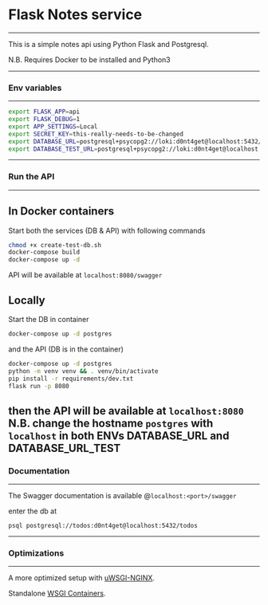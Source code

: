 # Flask Notes service
---------------------
This is a simple notes api using Python Flask and Postgresql.

N.B. Requires Docker to be installed and Python3

---

### Env variables
--------------------
```bash
export FLASK_APP=api
export FLASK_DEBUG=1
export APP_SETTINGS=Local
export SECRET_KEY=this-really-needs-to-be-changed
export DATABASE_URL=postgresql+psycopg2://loki:d0nt4get@localhost:5432/notes
export DATABASE_TEST_URL=postgresql+psycopg2://loki:d0nt4get@localhost:5432/notes-test

```

---

### Run the API
---------------
## In Docker containers
Start both the services (DB & API) with following commands
```bash
chmod +x create-test-db.sh
docker-compose build
docker-compose up -d
```
API will be available at ```localhost:8080/swagger```

## Locally
Start the DB in  container
```bash
docker-compose up -d postgres
```

and the API (DB is in the container)
```bash
docker-compose up -d postgres
python -m venv venv && . venv/bin/activate
pip install -r requirements/dev.txt
flask run -p 8080
```
then the API will be available at ```localhost:8080```
N.B. change the hostname ```postgres``` with ```localhost``` in both ENVs DATABASE_URL and DATABASE_URL_TEST
---

### Documentation
-----------------
The Swagger documentation is available @```localhost:<port>/swagger```

enter the db at 
```
psql postgresql://todos:d0nt4get@localhost:5432/todos
```
---

### Optimizations
-----------------
A more optimized setup with [uWSGI-NGINX](https://flask.palletsprojects.com/en/1.1.x/deploying/uwsgi/).

Standalone [WSGI Containers](https://flask.palletsprojects.com/en/1.1.x/deploying/wsgi-standalone/).
